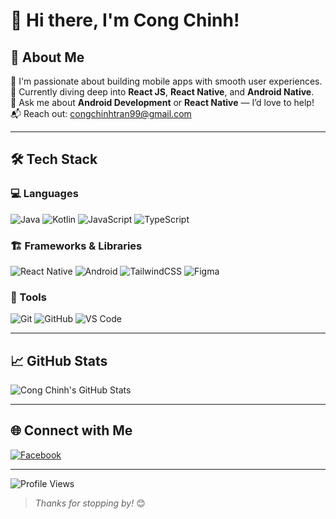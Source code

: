 # 👋 Hi there, I'm **Cong Chinh**!

## 🚀 About Me
🎯 I'm passionate about building mobile apps with smooth user experiences.  
🌱 Currently diving deep into **React JS**, **React Native**, and **Android Native**.  
💬 Ask me about **Android Development** or **React Native** — I’d love to help!  
📬 Reach out: [congchinhtran99@gmail.com](mailto:congchinhtran99@gmail.com)

---

## 🛠 Tech Stack

### 💻 Languages
![Java](https://img.shields.io/badge/Java-%23ED8B00.svg?style=flat&logo=java&logoColor=white)
![Kotlin](https://img.shields.io/badge/Kotlin-%230095D5.svg?style=flat&logo=kotlin&logoColor=white)
![JavaScript](https://img.shields.io/badge/JavaScript-%23F7DF1E.svg?style=flat&logo=javascript&logoColor=black)
![TypeScript](https://img.shields.io/badge/TypeScript-%23007ACC.svg?style=flat&logo=typescript&logoColor=white)

### 🏗 Frameworks & Libraries
![React Native](https://img.shields.io/badge/React_Native-20232A?style=flat&logo=react&logoColor=61DAFB)
![Android](https://img.shields.io/badge/Android-%233DDC84.svg?style=flat&logo=android&logoColor=white)
![TailwindCSS](https://img.shields.io/badge/TailwindCSS-%2338B2AC.svg?style=flat&logo=tailwind-css&logoColor=white)
![Figma](https://img.shields.io/badge/Figma-%23F24E1E.svg?style=flat&logo=figma&logoColor=white)

### 🔧 Tools
![Git](https://img.shields.io/badge/Git-%23F05032.svg?style=flat&logo=git&logoColor=white)
![GitHub](https://img.shields.io/badge/GitHub-%23121011.svg?style=flat&logo=github&logoColor=white)
![VS Code](https://img.shields.io/badge/VSCode-%23007ACC.svg?style=flat&logo=visual-studio-code&logoColor=white)

---

## 📈 GitHub Stats

![Cong Chinh's GitHub Stats](https://github-readme-stats.vercel.app/api?username=CongChinh0108&show_icons=true&theme=radical)

---

## 🌐 Connect with Me

[![Facebook](https://img.shields.io/badge/Facebook-%231877F2.svg?style=flat&logo=facebook&logoColor=white)](https://www.facebook.com/chinhtran99)

---

![Profile Views](https://komarev.com/ghpvc/?username=CongChinh0108&color=blue)

> _Thanks for stopping by!_ 😊
